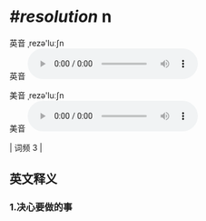 # ***\#resolution*** n
英音 ˌrezə'luːʃn  
英音
<audio src="./media/resolution1.aac" controls="controls"></audio>

美音 ˌrezə'luːʃn  
美音
<audio src="./media/resolution2.aac" controls="controls"></audio>



| 词频 3 |  

英文释义
---
### 1.**决心要做的事**  


